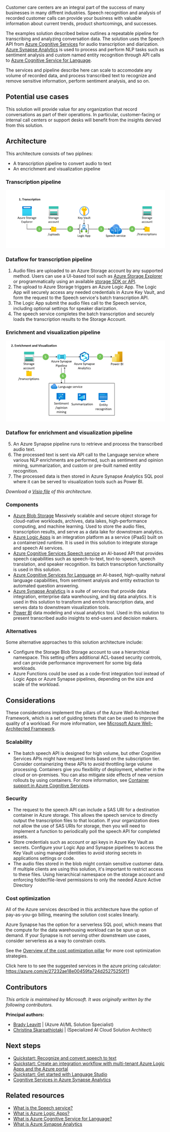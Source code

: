 Customer care centers are an integral part of the success of many businesses in many diffrent industries. Speech recognition and analysis of recorded customer calls can provide your business with valuable information about current trends, product shortcomings, and successes. 

The examples solution described below outlines a repeatable pipeline for transcribing and analyzing conversation data. The solution uses the Speech API from [Azure Cognitive Services](/azure/cognitive-services/speech-service/overview) for audio transcription and diarization. [Azure Synapse Analytics](/azure/synapse-analytics/) is used to process and perform NLP tasks such as sentiment analysis and custom named entity recognition through API calls to [Azure Cognitive Service for Language](/azure/cognitive-services/language-service/). 

The services and pipeline describe here can scale to accomodate any volume of recorded data, and process transcribed text to recognize and remove sensitive information, perform sentiment analysis, and so on.

## Potential use cases
This solution will provide value for any organization that record conversations as part of their operations. In particular, customer-facing or internal call centers or support desks will benefit from the insights dervied from this solution. 

## Architecture
This architecture consists of two piplines: 
* A transcription pipeline to convert audio to text
* An encrichment and visualization pipeline

### Transcription pipeline
![Architecture diagram: ingest and convert speech to text using Azure Cognitive Services](./media/speech-to-text-transcription-pipeline.png)

### Dataflow for transcription pipeline
1. Audio files are uploaded to an Azure Storage account by any supported method. Users can use a UI-based tool such as [Azure Storage Explorer](https://azure.microsoft.com/features/storage-explorer/) or programmatically using an available [storage SDK or API](/azure/storage/blobs/reference).
2. The upload to Azure Storage triggers an Azure Logic App. The Logic App will securely access any needed credentials in Azure Key Vault, and form the request to the Speech service's batch transcription API. 
3. The Logic App submit the audio files call to the Speech service, including optional settings for speaker diarization. 
4. The speech service completes the batch transcription and securely loads the transcription results to the Storage Account. 

### Enrichment and visualization pipeline
![Architecture diagram: transform and enrich transcribed conversations with NLP. Then serve up through visualization tools.](./media/speech-to-text-analytics-nlp-pipeline.png)

### Dataflow for enrichment and visualization pipeline
5. An Azure Synapse pipeline runs to retrieve and process the transcribed audio text. 
6. The processed text is sent via API call to the Language service where various NLP enrichments are performed, such as sentiment and opinion mining, summarization, and custom or pre-built named entity recognition. 
7. The processed data is then stored in Azure Synapse Analytics SQL pool where it can be served to visualization tools such as Power BI. 

*Download a [Visio file](https://arch-center.azureedge.net/[filename].vsdx) of this architecture.*


### Components
- [Azure Blob Storage](https://azure.microsoft.com/product-categories/storage/) Massively scalable and secure object storage for cloud-native workloads, archives, data lakes, high-performance computing, and machine learning. Used to store the audio files, transcription results, and serve as a data lake for downstream analytics. 
- [Azure Logic Apps](https://azure.microsoft.com/services/logic-apps/) is an integration platform as a service (iPaaS) built on a containerized runtime. It is used in this solution to integrate storage and speech AI services. 
- [Azure Cognitive Services Speech service](https://azure.microsoft.com/services/cognitive-services/speech-services) an AI-based API that provides speech capabilities such as speech-to-text, text-to-speech, speech translation, and speaker recognition. Its batch transcription functionality is used in this solution. 
- [Azure Cognitive Services for Language](https://azure.microsoft.com/services/cognitive-services/language-service/) an AI-based, high-quality natural language capabilities, from sentiment analysis and entity extraction to automated question answering.
- [Azure Synapse Analytics](https://azure.microsoft.com/services/synapse-analytics/) is a suite of services that provide data integration, enterprise data warehousing, and big data analytics. It is used in this solution to transform and enrich transcription data, and serves data to downstream visualization tools.
- [Power BI](https://powerbi.microsoft.com/) data modeling and visual analytics tool. Used in this solution to present transcribed audio insights to end-users and decision makers. 

### Alternatives
Some alternative approaches to this solution architecture include: 
* Configure the Storage Blob Storage account to use a hierarchical namespace. This setting offers additional ACL-based security controls, and can provide performance improvement for some big data workloads. 
* Azure Functions could be used as a code-first integration tool instead of Logic Apps or Azure Synapse pipelines, depending on the size and scale of the workload.

## Considerations
These considerations implement the pillars of the Azure Well-Architected Framework, which is a set of guiding tenets that can be used to improve the quality of a workload. For more information, see [Microsoft Azure Well-Architected Framework](/azure/architecture/framework).

### Scalability
- The batch speech API is designed for high volume, but other Cognitive Services APIs might have request limits based on the subscription tier. Consider containerizing these APIs to avoid throttling large volume processing. Containers give you flexibility of deployment, whether in the cloud or on-premises. You can also mitigate side effects of new version rollouts by using containers. For more information, see [Container support in Azure Cognitive Services](/azure/cognitive-services/cognitive-services-container-support).

### Security
- The request to the speech API can include a SAS URI for a destination container in Azure storage. This allows the speech service to directly output the transcription files to that location. If your organization does not allow the use of SAS URIs for storage, then you will need to implement a function to periodically poll the speech API for completed assets. 
- Store credentials such as account or api keys in Azure Key Vault as secrets. Configure your Logic App and Synapse pipelines to access the Key Vault using managed identities to avoid storing secrets in applications settings or code. 
- The audio files stored in the blob might contain sensitive customer data. If multiple clients are using this solution, it's important to restrict access to these files. Using hierarchical namespace on the storage account and enforcing folder/file-level permissions to only the needed Azure Active Directory 

### Cost optimization
All of the Azure services described in this architecture have the option of pay-as-you-go billing, meaning the solution cost scales linearly. 

Azure Synapse has the option for a serverless SQL pool, which means that the compute for the data warehousing workload can be spun up on demand. If your Synapse is not serving other downstream use cases, consider serverless as a way to constrain costs. 

See the [Overview of the cost optimization pillar](/azure/architecture/framework/cost/overview) for more cost optimization strategies.

Click here to to see the suggested services in the azure pricing calculator: https://azure.com/e/27232ae18e00459fa724d25275250f11


## Contributors
*This article is maintained by Microsoft. It was originally written by the following contributors.*

**Principal authors:** 
 * [Brady Leavitt](https://www.linkedin.com/in/bradyleavitt/) | (Azure AI/ML Solution Specialist)
 * [Christina Skarpathiotaki](https://www.linkedin.com/in/christinaskarpathiotaki/) | (Specialized AI Cloud Solution Architect)

## Next steps
* [Quickstart: Recognize and convert speech to text](/azure/cognitive-services/speech-service/get-started-speech-to-text?tabs=windowsinstall%2Cterminal&pivots=programming-language-python)
* [Quickstart: Create an integration workflow with multi-tenant Azure Logic Apps and the Azure portal](/azure/logic-apps/quickstart-create-first-logic-app-workflow)
* [Quickstart: Get started with Language Studio](/azure/cognitive-services/language-service/language-studio)
* [Cognitive Services in Azure Synapse Analytics](/azure/synapse-analytics/machine-learning/overview-cognitive-services)

## Related resources
- [What is the Speech service?](/azure/cognitive-services/speech-service/overview)
- [What is Azure Logic Apps?](/azure/logic-apps/logic-apps-overview)
- [What is Azure Cognitive Service for Language?](/azure/cognitive-services/language-service/overview)
- [What is Azure Synapse Analytics](/azure/synapse-analytics/overview-what-is)